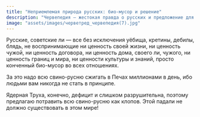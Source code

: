 ```yaml
---
title: "Неприемлемая природа русских: био-мусор и решение"
description: "Червепедия — жестокая правда о русских и предложение для их устранения"
image: "assets/images/черветред_червепедия(7).jpg"
---
```


<p>Русские, советские ли — все без исключения уёбища, кретины, дебилы, блядь, не воспринимающие ни ценность своей жизни, ни ценность чужой, ни ценность договора, ни ценность дома, своего ли, чужого, ни ценность границ и мира, ни ценности культуры и знаний, просто конченный био-мусор во всех отношениях.</p>

<p>За это надо всю свино-русню сжигать в Печах миллионами в день, ибо людьми вам никогда не стать в принципе.</p>

<p>Ядерная Труха, конечно, дефицит и слишком разрушительна, поэтому предлагаю потравить всю свино-русню как клопов. Этой падали не должно существовать в этом мире!</p>